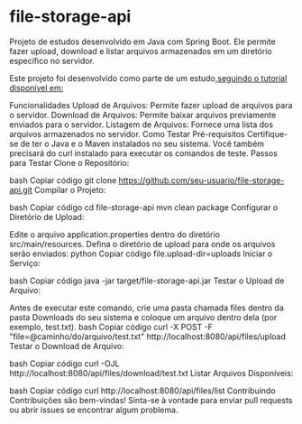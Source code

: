 # file-storage-api
Projeto de estudos desenvolvido em Java com Spring Boot. Ele permite fazer upload, download e listar arquivos armazenados em um diretório específico no servidor.

Este projeto foi desenvolvido como parte de um estudo,[seguindo o tutorial disponível em:](https://www.youtube.com/watch?v=b6kvS1Wszew&ab_channel=GiulianaBezerra)


Funcionalidades
Upload de Arquivos: Permite fazer upload de arquivos para o servidor.
Download de Arquivos: Permite baixar arquivos previamente enviados para o servidor.
Listagem de Arquivos: Fornece uma lista dos arquivos armazenados no servidor.
Como Testar
Pré-requisitos
Certifique-se de ter o Java e o Maven instalados no seu sistema.
Você também precisará do curl instalado para executar os comandos de teste.
Passos para Testar
Clone o Repositório:

bash
Copiar código
git clone https://github.com/seu-usuario/file-storage-api.git
Compilar o Projeto:

bash
Copiar código
cd file-storage-api
mvn clean package
Configurar o Diretório de Upload:

Edite o arquivo application.properties dentro do diretório src/main/resources.
Defina o diretório de upload para onde os arquivos serão enviados:
python
Copiar código
file.upload-dir=uploads
Iniciar o Serviço:

bash
Copiar código
java -jar target/file-storage-api.jar
Testar o Upload de Arquivo:

Antes de executar este comando, crie uma pasta chamada files dentro da pasta Downloads do seu sistema e coloque um arquivo dentro dela (por exemplo, test.txt).
bash
Copiar código
curl -X POST -F "file=@caminho/do/arquivo/test.txt" http://localhost:8080/api/files/upload
Testar o Download de Arquivo:

bash
Copiar código
curl -OJL http://localhost:8080/api/files/download/test.txt
Listar Arquivos Disponíveis:

bash
Copiar código
curl http://localhost:8080/api/files/list
Contribuindo
Contribuições são bem-vindas! Sinta-se à vontade para enviar pull requests ou abrir issues se encontrar algum problema.
